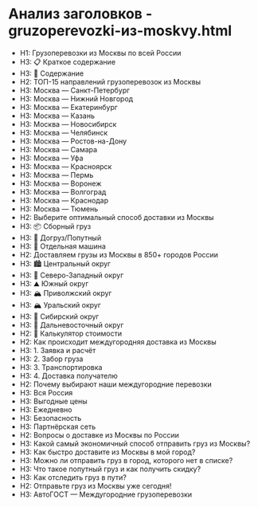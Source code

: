 # Анализ заголовков - gruzoperevozki-из-moskvy.html

- H1: Грузоперевозки из Москвы по всей России
- H3: 📋 Краткое содержание
- H3: 📑 Содержание
- H2: ТОП-15 направлений грузоперевозок из Москвы
- H3: Москва — Санкт-Петербург
- H3: Москва — Нижний Новгород
- H3: Москва — Екатеринбург
- H3: Москва — Казань
- H3: Москва — Новосибирск
- H3: Москва — Челябинск
- H3: Москва — Ростов-на-Дону
- H3: Москва — Самара
- H3: Москва — Уфа
- H3: Москва — Красноярск
- H3: Москва — Пермь
- H3: Москва — Воронеж
- H3: Москва — Волгоград
- H3: Москва — Краснодар
- H3: Москва — Тюмень
- H2: Выберите оптимальный способ доставки из Москвы
- H3: 📦 Сборный груз
- H3: 🚚 Догруз/Попутный
- H3: 🚛 Отдельная машина
- H2: Доставляем грузы из Москвы в 850+ городов России
- H3: 🏙️ Центральный округ
- H3: 🌊 Северо-Западный округ
- H3: ⛰️ Южный округ
- H3: 🏔️ Приволжский округ
- H3: 🏔️ Уральский округ
- H3: 🌲 Сибирский округ
- H3: 🌅 Дальневосточный округ
- H2: 🚛 Калькулятор стоимости
- H2: Как происходит междугородняя доставка из Москвы
- H3: 1. Заявка и расчёт
- H3: 2. Забор груза
- H3: 3. Транспортировка
- H3: 4. Доставка получателю
- H2: Почему выбирают наши междугородние перевозки
- H3: Вся Россия
- H3: Выгодные цены
- H3: Ежедневно
- H3: Безопасность
- H3: Партнёрская сеть
- H2: Вопросы о доставке из Москвы по России
- H3: Какой самый экономичный способ отправить груз из Москвы?
- H3: Как быстро доставите из Москвы в мой город?
- H3: Можно ли отправить груз в город, которого нет в списке?
- H3: Что такое попутный груз и как получить скидку?
- H3: Как отследить груз в пути?
- H2: Отправьте груз из Москвы уже сегодня!
- H3: АвтоГОСТ — Междугородние грузоперевозки
